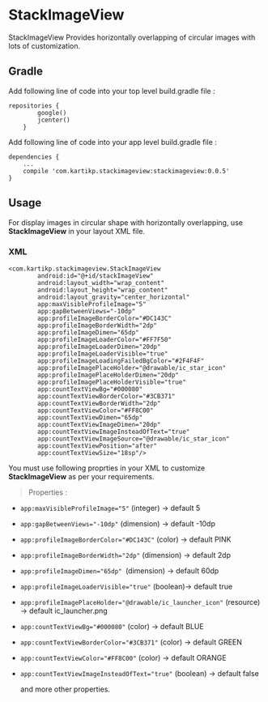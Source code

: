 # StackImageView
StackImageView Provides horizontally overlapping of circular images with lots of customization.
## Gradle
Add following line of code into your top level build.gradle file :
```
repositories {
        google()
        jcenter()
    }
```
Add following line of code into your app level build.gradle file :
```
dependencies {
    ...
    compile 'com.kartikp.stackimageview:stackimageview:0.0.5'
}
```
## Usage
For display images in circular shape with horizontally overlapping, use **StackImageView** in your layout XML file.
### XML
```
<com.kartikp.stackimageview.StackImageView
        android:id="@+id/stackImageView"
        android:layout_width="wrap_content"
        android:layout_height="wrap_content"
        android:layout_gravity="center_horizontal"
        app:maxVisibleProfileImage="5"
        app:gapBetweenViews="-10dp"
        app:profileImageBorderColor="#DC143C"
        app:profileImageBorderWidth="2dp"
        app:profileImageDimen="65dp"
        app:profileImageLoaderColor="#FF7F50"
        app:profileImageLoaderDimen="20dp"
        app:profileImageLoaderVisible="true"
        app:profileImageLoadingFailedBgColor="#2F4F4F"
        app:profileImagePlaceHolder="@drawable/ic_star_icon"
        app:profileImagePlaceHolderDimen="20dp"
        app:profileImagePlaceHolderVisible="true"
        app:countTextViewBg="#000080"
        app:countTextViewBorderColor="#3CB371"
        app:countTextViewBorderWidth="2dp"
        app:countTextViewColor="#FF8C00"
        app:countTextViewDimen="65dp"
        app:countTextViewImageDimen="20dp"
        app:countTextViewImageInsteadOfText="true"
        app:countTextViewImageSource="@drawable/ic_star_icon"
        app:countTextViewPosition="after"
        app:countTextViewSize="18sp"/>
```
You must use following proprties in your XML to customize **StackImageView** as per your requirements.
> Properties :
- `app:maxVisibleProfileImage="5"` (integer) -> default 5
- `app:gapBetweenViews="-10dp"` (dimension) -> default -10dp
- `app:profileImageBorderColor="#DC143C"` (color) -> default PINK
- `app:profileImageBorderWidth="2dp"` (dimension) -> default 2dp
- `app:profileImageDimen="65dp" `(dimension) -> default 60dp
- `app:profileImageLoaderVisible="true"` (boolean)-> default true
- `app:profileImagePlaceHolder="@drawable/ic_launcher_icon"` (resource) -> default ic_launcher.png
- `app:countTextViewBg="#000080"` (color) -> default BLUE
- `app:countTextViewBorderColor="#3CB371"` (color) -> default GREEN
- `app:countTextViewColor="#FF8C00"` (color) -> default ORANGE
- `app:countTextViewImageInsteadOfText="true"` (boolean) -> default false

   and more other properties.
